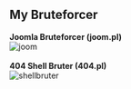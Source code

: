 <h2><strong> My Bruteforcer</h2></strong>

<strong>Joomla Bruteforcer (joom.pl)</strong><br>
![joom](https://cloud.githubusercontent.com/assets/8810334/9103489/eba4b71e-3bfe-11e5-8aac-8313686b7ff1.png)
<br><br>
<strong>404 Shell Bruter (404.pl)</strong><br>
![shellbruter](https://cloud.githubusercontent.com/assets/8810334/9102069/7f37bdd4-3bee-11e5-98b1-825641597d53.png)
